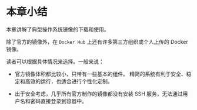 # 本章小结

本章讲解了典型操作系统镜像的下载和使用。

除了官方的镜像外，在 `Docker Hub` 上还有许多第三方组织或个人上传的 Docker 镜像。

读者可以根据具体情况来选择。一般来说：

* 官方镜像体积都比较小，只带有一些基本的组件。 精简的系统有利于安全、稳定和高效的运行，也适合进行个性化定制。

* 出于安全考虑，几乎所有官方制作的镜像都没有安装 SSH 服务，无法通过用户名和密码直接登录到容器中。
